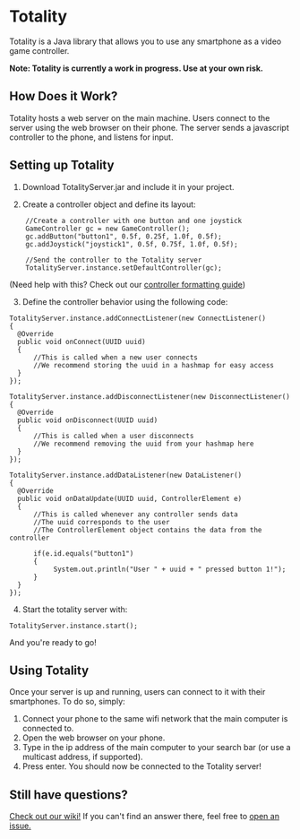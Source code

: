 # Totality
Totality is a Java library that allows you to use any smartphone as a video game controller.

**Note: Totality is currently a work in progress. Use at your own risk.**

## How Does it Work?
Totality hosts a web server on the main machine. Users connect to the server using the web browser on their phone. The server sends a javascript controller to the phone, and listens for input.

## Setting up Totality
1. Download TotalityServer.jar and include it in your project.

2. Create a controller object and define its layout:
```
    //Create a controller with one button and one joystick
    GameController gc = new GameController();
    gc.addButton("button1", 0.5f, 0.25f, 1.0f, 0.5f);
    gc.addJoystick("joystick1", 0.5f, 0.75f, 1.0f, 0.5f);
  
    //Send the controller to the Totality server
    TotalityServer.instance.setDefaultController(gc);
```
(Need help with this? Check out our [controller formatting guide](https://github.com/tommy1019/Totality/wiki/Controller-Formatting-Guide))

3. Define the controller behavior using the following code:
```
TotalityServer.instance.addConnectListener(new ConnectListener()
{
  @Override
  public void onConnect(UUID uuid)
  {
      //This is called when a new user connects
      //We recommend storing the uuid in a hashmap for easy access
  }
});

TotalityServer.instance.addDisconnectListener(new DisconnectListener()
{
  @Override
  public void onDisconnect(UUID uuid)
  {
      //This is called when a user disconnects
      //We recommend removing the uuid from your hashmap here
  }
});

TotalityServer.instance.addDataListener(new DataListener()
{
  @Override
  public void onDataUpdate(UUID uuid, ControllerElement e)
  {
      //This is called whenever any controller sends data
      //The uuid corresponds to the user
      //The ControllerElement object contains the data from the controller
      
      if(e.id.equals("button1")
      {
           System.out.println("User " + uuid + " pressed button 1!");
      }
  }
});
```

4. Start the totality server with:
```
TotalityServer.instance.start();
```

And you're ready to go!

## Using Totality
Once your server is up and running, users can connect to it with their smartphones. To do so, simply:
1. Connect your phone to the same wifi network that the main computer is connected to.
2. Open the web browser on your phone.
3. Type in the ip address of the main computer to your search bar (or use a multicast address, if supported).
4. Press enter. You should now be connected to the Totality server!

## Still have questions?
[Check out our wiki!](https://github.com/tommy1019/Totality/wiki)
If you can't find an answer there, feel free to [open an issue.](https://github.com/tommy1019/Totality/issues)
